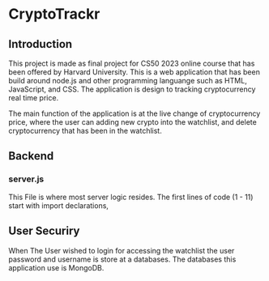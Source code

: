 # CryptoTrackr

## Introduction

This project is made as final project for CS50 2023 online course that has been offered by Harvard University. This is a web application that has been build around node.js and other programming languange such as HTML, JavaScript, and CSS. The application is design to tracking cryptocurrency real time price.

The main function of the application is at the live change of cryptocurrency price, where the user can adding new crypto into the watchlist, and delete cryptocurrency that has been in the watchlist.

## Backend

### server.js

This File is where most server logic resides. The first lines of code (1 - 11) start with import declarations,

## User Securiry

When The User wished to login for accessing the watchlist the user password and username is store at a databases. The databases this application use is MongoDB.
